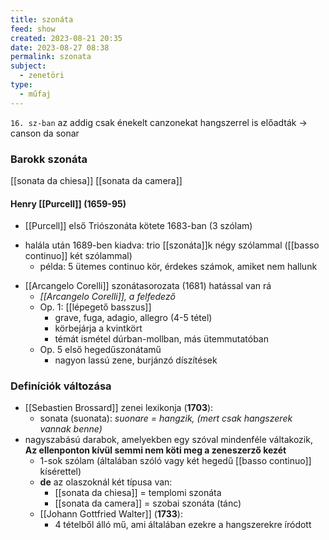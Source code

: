 ```yaml
---
title: szonáta
feed: show
created: 2023-08-21 20:35
date: 2023-08-27 08:38
permalink: szonata
subject:
  - zenetöri
type:
  - műfaj
---
```


`16. sz-ban` az addig csak énekelt canzonekat hangszerrel is előadták -> canson da sonar

### Barokk szonáta

[[sonata da chiesa]]
[[sonata da camera]]

#### Henry [[Purcell]] (1659-95)
* [[Purcell]] első Triószonáta kötete 1683-ban (3 szólam)
- halála után 1689-ben kiadva: trio [[szonáta]]k négy szólammal ([[basso continuo]] két szólammal)
	* példa: 5 ütemes continuo kör, érdekes számok, amiket nem hallunk
* [[Arcangelo Corelli]] szonátasorozata (1681) hatással van rá 
	* *[[Arcangelo Corelli]], a felfedező*
	* Op. 1: [[lépegető basszus]]
		* grave, fuga, adagio, allegro (4-5 tétel)
		* körbejárja a kvintkört
		* témát ismétel dúrban-mollban, más ütemmutatóban
	- Op. 5 első hegedűszonátamű
		- nagyon lassú zene, burjánzó díszítések
	
### Definíciók változása

- [[Sebastien Brossard]] zenei lexikonja (**1703**):
	- sonata (suonata): *suonare = hangzik, (mert csak hangszerek vannak benne)*
- nagyszabású darabok, amelyekben egy szóval mindenféle váltakozik, **Az ellenponton kívül semmi nem köti meg a zeneszerző kezét**
	- 1-sok szólam (általában szóló vagy két hegedű [[basso continuo]] kísérettel)
	- **de** az olaszoknál két típusa van:
		- [[sonata da chiesa]] = templomi szonáta
		- [[sonata da camera]] = szobai szonáta (tánc)
	* [[Johann Gottfried Walter]] (**1733**):
		- 4 tételből álló mű, ami általában ezekre a hangszerekre íródott

